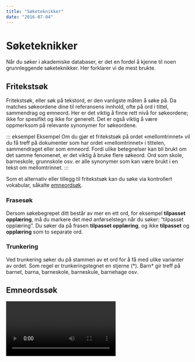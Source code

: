 ```yaml
---
title: "Søketeknikker"
date: "2016-07-04"
---
```


# Søketeknikker
Når du søker i akademiske databaser, er det en fordel å kjenne til noen grunnleggende søketeknikker. Her forklarer vi de mest brukte.

## Fritekstsøk

Fritekstsøk, eller søk på tekstord, er den vanligste måten å søke på. Da matches søkeordene dine til referansens innhold, ofte på ord i tittel, sammendrag og emneord. Her er det viktig å finne rett nivå for søkeordene; ikke for spesifikt og ikke for generelt. Det er også viktig å være oppmerksom på relevante synonymer for søkeordene.

::: eksempel Eksempel 
Om du gjør et fritekstsøk på ordet «mellomtrinnet» vil du få treff på dokumenter som har ordet «mellomtrinnet» i tittelen, sammendraget eller som emneord. Fordi ulike betegnelser kan bli brukt om det samme fenomenet, er det viktig å bruke flere søkeord. Ord som skole, barneskole, grunnskole osv. er alle synonymer som kan være brukt i en tekst om mellomtrinnet.
:::

Som et alternativ eller tillegg til fritekstsøk kan du søke via kontrollert vokabular, såkalte [emneordsøk](#emneordssøk).

### Frasesøk
Dersom søkebegrepet ditt består av mer en ett ord, for eksempel **tilpasset opplæring**, må du markere det med anførselstegn når du søker: “tilpasset opplæring”. Du søker da på frasen **tilpasset opplæring**, og ikke **tilpasset** og **opplæring** som to separate ord.

### Trunkering
Ved trunkering søker du på stammen av et ord for å få med ulike varianter av ordet. Som regel er trunkeringstegnet en stjerne (\*).  Barn\* gir treff på barnet, barna, barneskole, barneskule, barnehage osv.

## Emneordssøk

<Video id="_yKr4R3k5Pg" title="Emneordssøk" />

Fagspesifikke databaser inneholder ofte emneordlister (også kalt tesaurus), med liste over standardiserte fagtermer som brukes for å beskrive innholdet i et dokument. Det er mulig å søke via disse emneordlistene. Når du søker på emneord via emneordlisten, får du treff på alle dokumenter som er merket med dette emneordet. For eksempel dokumenter i databasen som handler om skole, får emneordet skole selv om forfatteren har brukt andre termer (mellomtrinnet, skule, grunnskole osv.) Det kan lønne seg å finne de emneordene som dekker ditt temaområde. Innen helsefag er Medical Subject Headings (MeSH) den mest kjente emneordslisten, og den brukes i flere helsefaglige databaser. For et grundig søk bør emneordssøk gjøres i tillegg til fritekstsøk.

## Kombiner søkeord

<Video id="V20SCScsECE" title="Kombiner søkeord" />

Når du har valgt alle relevante søkeord, må du tenke gjennom hvordan de skal kombineres. I de fleste databaser kan du kombinere søkeord på tre forskjellige måter: med OG/AND, ELLER/OR, IKKE/NOT. Dette kalles å søke med boolske operatorer.

### Kombinasjon med AND

Dersom du velger å kombinere to søkeord med AND, får du kun treff på litteratur som inneholder begge søkeordene. Kombinasjoner med AND spisser søket, og bidrar til å **begrense** antall treff.

Eksempel: Søk på **Diabetes AND Livskvalitet** gir bare treff på litteratur hvor **begge** søkeordene diabetes og livskvalitet forekommer.

<figure><div id="venn-and"><svg width="100%" height="100%" viewBox="0 0 600 300" preserveAspectRatio="xMinYMin meet"><g class="venn-area venn-circle" data-venn-sets="Diabetes"><path d="
M 214.31487981336497 150 
m -135 0 
a 135 135 0 1 0 270 0 
a 135 135 0 1 0 -270 0" style="fill-opacity: 1; fill: rgb(215, 228, 239);"></path><text class="venn-font" text-anchor="middle" dy=".35em" x="165" y="150" style="fill: rgb(31, 119, 180); font-weight: bold; font-size: 1.5em;"><tspan x="165" y="150" dy="0.35em">Diabetes</tspan></text></g><g class="venn-area venn-circle" data-venn-sets="Livskvalitet"><path d="
M 385.6851201866351 150 
m -135 0 
a 135 135 0 1 0 270 0 
a 135 135 0 1 0 -270 0" style="fill-opacity: 1; fill: rgb(215, 228, 239);"></path><text class="venn-font" text-anchor="middle" dy=".35em" x="435" y="150" style="fill: rgb(255, 127, 14); font-weight: bold; font-size: 1.5em;"><tspan x="435" y="150" dy="0.35em">Livskvalitet</tspan></text></g><g class="venn-area venn-intersection" data-venn-sets="Diabetes_Livskvalitet"><path d="
M 300.00000000000006 254.32190651345434 
A 135 135 0 0 1 300.00000000000006 45.67809348654568 
A 135 135 0 0 1 300.00000000000006 254.32190651345434" style="fill-opacity: 1; fill: rgb(56, 138, 160);"></path><text class="label" text-anchor="middle" dy=".35em" x="300" y="149" style="fill: rgb(68, 68, 68);"><tspan x="300" y="149" dy="0.35em"></tspan></text></g></svg></div> <figcaption>Treff for AND-søk</figcaption></figure>


### Kombinasjon med OR

Dersom du velger å kombinere to søkeord med OR, får du treff som inneholder det ene, det andre eller begge søkeordene. Kombinasjoner med OR utvider søket og gir deg **flere** treff. OR brukes som regel ved synonyme søkeord.

Eksempel: Søk på **Diabetes OR Sukkersyke** gir treff på litteratur som inneholder søkeordene diabetes eller sukkersyke, eller begge deler.

<figure><div id="venn-or"><svg width="100%" height="100%" viewBox="0 0 600 300" preserveAspectRatio="xMinYMin meet"><g class="venn-area venn-circle" data-venn-sets="Diabetes"><path d="
M 214.31487981336497 150 
m -135 0 
a 135 135 0 1 0 270 0 
a 135 135 0 1 0 -270 0" style="fill-opacity: 1; fill: rgb(56, 138, 160);"></path><text class="venn-font" text-anchor="middle" dy=".35em" x="165" y="150" style="fill: white; font-weight: bold; font-size: 1.5em;"><tspan x="165" y="150" dy="0.35em">Diabetes</tspan></text></g><g class="venn-area venn-circle" data-venn-sets="Sukkersyke"><path d="
M 385.6851201866351 150 
m -135 0 
a 135 135 0 1 0 270 0 
a 135 135 0 1 0 -270 0" style="fill-opacity: 1; fill: rgb(56, 138, 160);"></path><text class="venn-font" text-anchor="middle" dy=".35em" x="435" y="150" style="fill: white; font-weight: bold; font-size: 1.5em;"><tspan x="435" y="150" dy="0.35em">Sukkersyke</tspan></text></g><g class="venn-area venn-intersection" data-venn-sets="Diabetes_Sukkersyke"><path d="
M 300.00000000000006 254.32190651345434 
A 135 135 0 0 1 300.00000000000006 45.67809348654568 
A 135 135 0 0 1 300.00000000000006 254.32190651345434" style="fill-opacity: 1; fill: rgb(56, 138, 160);"></path><text class="label" text-anchor="middle" dy=".35em" x="300" y="149" style="fill: rgb(68, 68, 68);"><tspan x="300" y="149" dy="0.35em"></tspan></text></g></svg></div> <figcaption>Treff for OR-søk</figcaption></figure>

### Kombinasjon med NOT

Dersom du velger å kombinere to søkeord med NOT, får du treff på dokumenter som inneholder det første søkeordet mens dokumentene som inneholder det andre søkeordet (søkeordet etter etter NOT) utelates. Bruk NOT-operatoren med forsiktighet, da den potensielt kan ekskludere relevant litteratur.

Eksempel: Søk på **Diabetes NOT Svangerskapsdiabetes** gir treff på litteratur som inneholder søkeordet diabetes, men utelater samtidig all litteratur hvor søkeordet svangerskapsdiabetes forekommer i referansen.

<figure><div id="venn-not"><svg width="100%" height="100%" viewBox="0 0 600 300" preserveAspectRatio="xMinYMin meet"><g class="venn-area venn-intersection" data-venn-sets="Diabetes_Svangerskaps- diabetes"><path d="
M 300.00000000000006 254.32190651345434 
A 135 135 0 0 1 300.00000000000006 45.67809348654568 
A 135 135 0 0 1 300.00000000000006 254.32190651345434" style="fill-opacity: 1; fill: rgb(247, 249, 252);"></path><text class="label" text-anchor="middle" dy=".35em" x="300" y="149" style="fill: rgb(68, 68, 68);"><tspan x="300" y="149" dy="0.35em"></tspan></text></g><g class="venn-area venn-circle" data-venn-sets="Diabetes"><path d="
M 214.31487981336497 150 
m -135 0 
a 135 135 0 1 0 270 0 
a 135 135 0 1 0 -270 0" style="fill-opacity: 1; fill: rgb(56, 138, 160);"></path><text class="venn-font" text-anchor="middle" dy=".35em" x="165" y="150" style="fill: white; font-weight: bolder; font-size: 1.5em;"><tspan x="165" y="150" dy="0.35em">Diabetes</tspan></text></g><g class="venn-area venn-circle" data-venn-sets="Svangerskaps- diabetes"><path d="
M 385.6851201866351 150 
m -135 0 
a 135 135 0 1 0 270 0 
a 135 135 0 1 0 -270 0" style="fill-opacity: 1; fill: rgb(247, 249, 252);"></path><text class="venn-font" text-anchor="middle" dy=".35em" x="385" y="150" style="fill: rgb(255, 127, 14); font-weight: bold; font-size: 1.5em;"><tspan x="385" y="150" dy="-0.20000000000000007em">Svangerskaps-</tspan><tspan x="385" y="150" dy="0.9em">diabetes</tspan></text></g></svg></div> <figcaption>Treff for NOT-søk</figcaption></figure>


## Bruk av søketabell

Tabellen nedenfor har tre kolonner, en for hvert av de tre tematiske elementene i problemstillingen. Først kombineres de synonyme søkeordene i hver kolonne med ELLER, så kombineres resultatene for hver av de tre kolonnene med OG.

Denne framgangsmåten kan brukes for de aller fleste prosjekter.

Problemstilling: «Hvordan har globaliseringen påvirket sosiale ulikheter innenfor utdanningssystemet?» 

:::: søketabell 
::: tabell
Globalisering

**OR**

Globalisation

**OR**

Globalization

**OR** 

"Global approach*"
:::

::: kombinator
**AND**
:::

::: tabell
Ulikhet*

**OR**

Inequalit*

**OR**

Inequit*

**OR**

"Equal opportunit*"
:::

::: kombinator
**AND**
:::

::: tabell
Utdanning*

**OR**

Skole*

**OR**

Education*

**OR**

School*

:::
::::

[Vil du prøve selv? Trykk her og fyll inn med dine egne søkeord.](/docs/soketabell.docx)


## Siteringssøk

Noen databaser og søkeverktøy, f. eks. Web of Science og Google Scholar, gir informasjon om siteringer. Det vil si hvor mange og hvilke artikler som har sitert en gitt artikkel eller annen type dokument. Hvor ofte et dokument er sitert, kan si noe om hvor stor gjennomslagskraft dokumentet har hatt på fagområdet. Klikker du på lenken «Cited by» i Google Scholar, får du opp en liste med siteringer. En slik liste kan brukes til å løfte fram sentrale dokumenter og nøkkelforfattere.

## Let i referanselister
Det er ikke bare ved å foreta søk i databaser du finner god og kvalitetssikret informasjon. Hvis du har funnet en vitenskapelig artikkel som er midt i blinken for din oppgave, kan artikkelens referanseliste vise til annen aktuell litteratur som du kan bruke.
